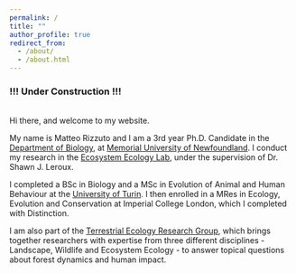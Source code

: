 ```yaml
---
permalink: /
title: ""
author_profile: true
redirect_from:
  - /about/
  - /about.html
---
```


### !!! Under Construction !!!
<br>
Hi there, and welcome to my website.

My name is Matteo Rizzuto and I am a 3rd  year Ph.D. Candidate in the [Department of Biology](www.mun.ca/biology), at [Memorial University of
Newfoundland](www.mun.ca). I conduct my research in the [Ecosystem Ecology Lab](http://shawnleroux.wixsite.com/lerouxlab), under the supervision of Dr.
Shawn J. Leroux.

I completed a BSc in Biology and a MSc in Evolution of Animal and Human
Behaviour at the [University of Turin](www.unito.it/en). I then enrolled in a
MRes in Ecology, Evolution and Conservation at Imperial College London, which I
completed with Distinction.

I am also part of the [Terrestrial Ecology Research Group](https://terrestrialecologyresearchgroup.weebly.com), which brings
together researchers with expertise from three different disciplines -
Landscape, Wildlife and Ecosystem Ecology - to answer topical questions about
forest dynamics and human impact.
